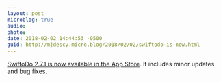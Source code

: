 ```yaml
---
layout: post
microblog: true
audio: 
photo: 
date: 2018-02-02 14:44:53 -0500
guid: http://mjdescy.micro.blog/2018/02/02/swiftodo-is-now.html
---
```

[SwiftoDo 2.7.1 is now available in the App Store](https://itunes.apple.com/us/app/swiftodo-task-list-for-todo.txt/id1073798440?ls=1&mt=8). It includes minor updates and bug fixes. 
